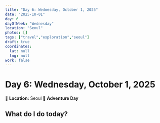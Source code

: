 ```yaml
---
title: "Day 6: Wednesday, October 1, 2025"
date: "2025-10-01"
day: 6
dayOfWeek: "Wednesday"
location: "Seoul"
photos: []
tags: ["travel","exploration","seoul"]
draft: true
coordinates:
  lat: null
  lng: null
work: false
---
```

# Day 6: Wednesday, October 1, 2025

📍 **Location:** Seoul
🎒 **Adventure Day**

## What do I do today?


